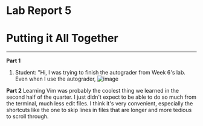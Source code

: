 # Lab Report 5
# Putting it All Together
---
**Part 1**
1. Student: "Hi, I was trying to finish the autograder from Week 6's lab. Even when I use the autograder, 
![image](https://github.com/MaritessSamson/cse15l-lab-reports/assets/165635190/f883b7ce-d75d-4a97-9c7a-6b0f61f37941) 


**Part 2**
Learning Vim was probably the coolest thing we learned in the second half of the quarter. I just didn't expect to be able to do so much from the terminal, much less edit files. I think it's very convenient, especially the shortcuts like the one to skip lines in files that are longer and more tedious to scroll through.
